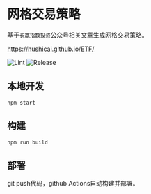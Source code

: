 # 网格交易策略

基于`长赢指数投资`公众号相关文章生成网格交易策略。

https://hushicai.github.io/ETF/

![Lint](https://github.com/hushicai/ETF/workflows/Lint/badge.svg)
![Release](https://github.com/hushicai/ETF/workflows/Release/badge.svg)

## 本地开发

```
npm start
```

## 构建

```
npm run build
```

## 部署

git push代码，github Actions自动构建并部署。
